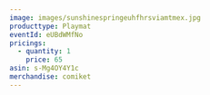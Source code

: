 ```yaml
---
image: images/sunshinespringeuhfhrsviamtmex.jpg
producttype: Playmat
eventId: eUBdWMfNo
pricings:
  - quantity: 1
    price: 65
asin: s-Mg4OY4Y1c
merchandise: comiket
---
```

